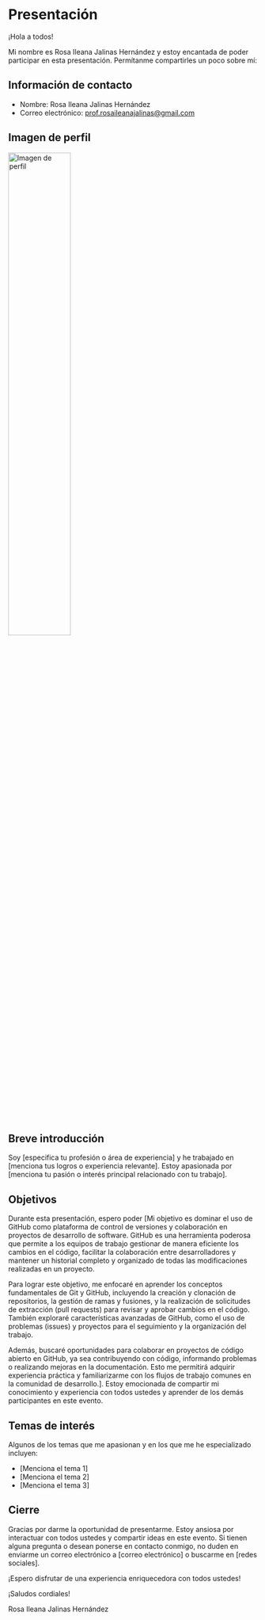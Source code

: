 # Presentación

¡Hola a todos!

Mi nombre es Rosa Ileana Jalinas Hernández y estoy encantada de poder participar en esta presentación. Permítanme compartirles un poco sobre mí:

## Información de contacto

- Nombre: Rosa Ileana Jalinas Hernández
- Correo electrónico: prof.rosaileanajalinas@gmail.com

## Imagen de perfil

<img src="https://scontent.fmga3-1.fna.fbcdn.net/v/t1.18169-9/28279916_1855479061408830_7202741711331276060_n.jpg?_nc_cat=104&ccb=1-7&_nc_sid=cdbe9c&_nc_ohc=MiUx_wnY6rIAX8kPb37&_nc_ht=scontent.fmga3-1.fna&oh=00_AfCb9BvWMkqtFF6mQD0c5v5mxv_SRJkrQjwMC_S6YJGpNQ&oe=64AC0CF8" alt="Imagen de perfil" width="50%">

## Breve introducción

Soy [especifica tu profesión o área de experiencia] y he trabajado en [menciona tus logros o experiencia relevante]. Estoy apasionada por [menciona tu pasión o interés principal relacionado con tu trabajo]. 

## Objetivos

Durante esta presentación, espero poder [Mi objetivo es dominar el uso de GitHub como plataforma de control de versiones y colaboración en proyectos de desarrollo de software. GitHub es una herramienta poderosa que permite a los equipos de trabajo gestionar de manera eficiente los cambios en el código, facilitar la colaboración entre desarrolladores y mantener un historial completo y organizado de todas las modificaciones realizadas en un proyecto.

Para lograr este objetivo, me enfocaré en aprender los conceptos fundamentales de Git y GitHub, incluyendo la creación y clonación de repositorios, la gestión de ramas y fusiones, y la realización de solicitudes de extracción (pull requests) para revisar y aprobar cambios en el código. También exploraré características avanzadas de GitHub, como el uso de problemas (issues) y proyectos para el seguimiento y la organización del trabajo.

Además, buscaré oportunidades para colaborar en proyectos de código abierto en GitHub, ya sea contribuyendo con código, informando problemas o realizando mejoras en la documentación. Esto me permitirá adquirir experiencia práctica y familiarizarme con los flujos de trabajo comunes en la comunidad de desarrollo.]. Estoy emocionada de compartir mi conocimiento y experiencia con todos ustedes y aprender de los demás participantes en este evento.

## Temas de interés

Algunos de los temas que me apasionan y en los que me he especializado incluyen:

- [Menciona el tema 1]
- [Menciona el tema 2]
- [Menciona el tema 3]

## Cierre

Gracias por darme la oportunidad de presentarme. Estoy ansiosa por interactuar con todos ustedes y compartir ideas en este evento. Si tienen alguna pregunta o desean ponerse en contacto conmigo, no duden en enviarme un correo electrónico a [correo electrónico] o buscarme en [redes sociales].

¡Espero disfrutar de una experiencia enriquecedora con todos ustedes!

¡Saludos cordiales!

Rosa Ileana Jalinas Hernández
